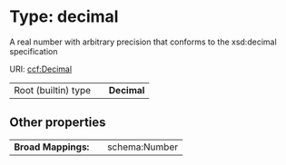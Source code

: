 
# Type: decimal


A real number with arbitrary precision that conforms to the xsd:decimal specification

URI: [ccf:Decimal](http://purl.org/ccf/Decimal)

|  |  |  |
| --- | --- | --- |
| Root (builtin) type | | **Decimal** |

## Other properties

|  |  |  |
| --- | --- | --- |
| **Broad Mappings:** | | schema:Number |

